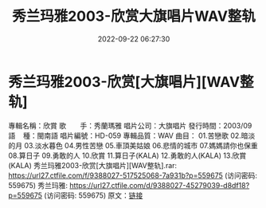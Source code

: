 ﻿---
title: 秀兰玛雅2003-欣赏大旗唱片WAV整轨
date: 2022-09-22 06:27:30
categories: WAV车载音乐、镜像
tags: 华语中文
---
# 秀兰玛雅2003-欣赏[大旗唱片][WAV整轨]

專輯名稱：欣賞
歌　　手：秀蘭瑪雅
唱片公司：大旗唱片
發行時間：2003/09
語    種：閩南語
唱片編號：HD-059
專輯品質：WAV
曲目：
01.苦戀歌
02.暗淡的月
03.淡水暮色
04.男性苦戀
05.車頂美姑娘
06.悲情的城市
07.媽媽請你也保重
08.算日子
09.勇敢的人
10.欣賞
11.算日子(KALA)
12.勇敢的人(KALA)
13.欣賞(KALA)
秀兰玛雅2003-欣赏[大旗唱片][WAV整轨].rar: https://url27.ctfile.com/f/9388027-517525068-7a931b?p=559675
(访问密码: 559675)
秀兰玛雅: https://url27.ctfile.com/d/9388027-45279039-d8df18?p=559675
(访问密码: 559675)
原文：[链接](https://blog.sina.com.cn/s/blog_1647c7e7601030zj3.html)